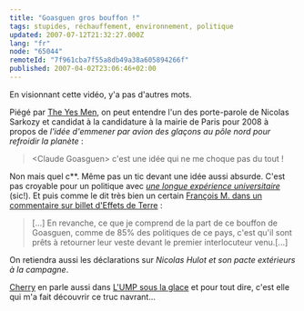 ```yaml
---
title: "Goasguen gros bouffon !"
tags: stupides, réchauffement, environnement, politique
updated: 2007-07-12T21:32:27.000Z
lang: "fr"
node: "65044"
remoteId: "7f961cba7f55a8db49a38a605894266f"
published: 2007-04-02T23:06:46+02:00
---
```

 
En visionnant cette vidéo, y'a pas d'autres mots.

 
<div class="video">
	<object width="425" height="350" type="application/x-shockwave-flash" data="http://www.youtube.com/v/S8h6QuAjrpk">
		<param name="movie" value="http://www.youtube.com/v/S8h6QuAjrpk"></param>
		<param name="allowfullscreen" value="true"></param>
	</object>
</div>

 
Piégé par [The Yes Men](http://fr.wikipedia.org/wiki/The_Yes_Men), on peut entendre l'un des porte-parole de Nicolas Sarkozy et candidat à la candidature à la mairie de Paris pour 2008 à propos de *l'idée d'emmener par avion des glaçons au pôle nord pour refroidir la planète* :

 <blockquote>
&lt;Claude Goasguen&gt; c'est une idée qui ne me choque pas du tout !
</blockquote>

 
Non mais quel c**. Même pas un tic devant une idée aussi absurde. C'est pas croyable pour un politique avec [*une longue expérience universitaire*](http://claudegoasguen.typepad.com/about.html) (sic!). Et puis comme le dit très bien un certain [François M. dans un commentaire sur billet d'Effets de Terre](http://terre.blogs.liberation.fr/terre/2007/03/sarkozy_et_le_m.html#comment-64977876) :

 <blockquote>
[...] En revanche, ce que je comprend de la part de ce bouffon de Goasguen, comme de 85% des politiques de ce pays, c'est qu'il sont prêts à retourner leur veste devant le premier interlocuteur venu.[...]
</blockquote>

 
On retiendra aussi les déclarations sur *Nicolas Hulot et son pacte extérieurs à la campagne*.

 
[Cherry](http://t-ka.net/blog) en parle aussi dans [L'UMP sous la glace](http://t-ka.net/blog/l_ump_sous_la_glace) et pour tout dire, c'est elle qui m'a fait découvrir ce truc navrant...

